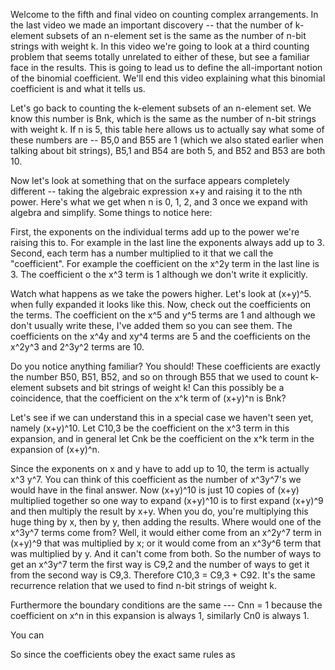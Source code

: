 Welcome to the fifth and final video on counting complex arrangements. In the last video we made an important discovery -- that the number of k-element subsets of an n-element set is the same as the number of n-bit strings with weight k. In this video we're going to look at a third counting problem that seems totally unrelated to either of these, but see a familiar face in the results. This is going to lead us to define the all-important notion of the binomial coefficient. We'll end this video explaining what this binomial coefficient is and what it tells us. 

Let's go back to counting the k-element subsets of an n-element set. We know this number is Bnk, which is the same as the number of n-bit strings with weight k. If n is 5, this table here allows us to actually say what some of these numbers are -- B5,0 and B55 are 1 (which we also stated earlier when talking about bit strings), B5,1 and B54 are both 5, and B52 and B53 are both 10. 

Now let's look at something that on the surface appears completely different -- taking the algebraic expression x+y and raising it to the nth power. Here's what we get when n is 0, 1, 2, and 3 once we expand with algebra and simplify. Some things to notice here: 

First, the exponents on the individual terms add up to the power we're raising this to. For example in the last line the exponents always add up to 3. Second, each term has a number multiplied to it that we call the "coefficient". For example the coefficient on the x^2y term in the last line is 3. The coefficient o the x^3 term is 1 although we don't write it explicitly. 

Watch what happens as we take the powers higher. Let's look at (x+y)^5. when fully expanded it looks like this. Now, check out the coefficients on the terms. The coefficient on the x^5 and y^5 terms are 1 and although we don't usually write these, I've added them so you can see them. The coefficients on the x^4y and xy^4 terms are 5 and the coefficients on the x^2y^3 and 2^3y^2 terms are 10. 

Do you notice anything familiar? You should! These coefficients are exactly the number B50, B51, B52, and so on through B55 that we used to count k-element subsets and bit strings of weight k! Can this possibly be a coincidence, that the coefficient on the x^k term of (x+y)^n is Bnk? 

Let's see if we can understand this in a special case we haven't seen yet, namely (x+y)^10. Let C10,3 be the coefficient on the x^3 term in this expansion, and in general let Cnk be the coefficient on the x^k term in the expansion of (x+y)^n. 

Since the exponents on x and y have to add up to 10, the term is actually x^3 y^7. You can think of this coefficient as the number of x^3y^7's we would have in the final answer. Now (x+y)^10 is just 10 copies of (x+y) multiplied together so one way to expand (x+y)^10 is to first expand (x+y)^9 and then multiply the result by x+y. When you do, you're multiplying this huge thing by x, then by y, then adding the results. Where would one of the x^3y^7 terms come from? Well, it would either come from an x^2y^7 term in (x+y)^9 that was multiplied by x; or it would come from an x^3y^6 term that was multiplied by y. And it can't come from both. So the number of ways to get an x^3y^7 term the first way is C9,2 and the number of ways to get it from the second way is C9,3. Therefore C10,3 = C9,3 + C92. It's the same recurrence relation that we used to find n-bit strings of weight k. 

Furthermore the boundary conditions are the same --- Cnn = 1 because the coefficient on x^n in this expansion is always 1, similarly Cn0 is always 1. 

You can 

So since the coefficients obey the exact same rules as 
<!--stackedit_data:
eyJoaXN0b3J5IjpbLTg3MDk1MDY3OSwtMjU4NjUyMjU2LC03MT
I0MTQ2MDgsLTgzNTM1Mzk5MF19
-->